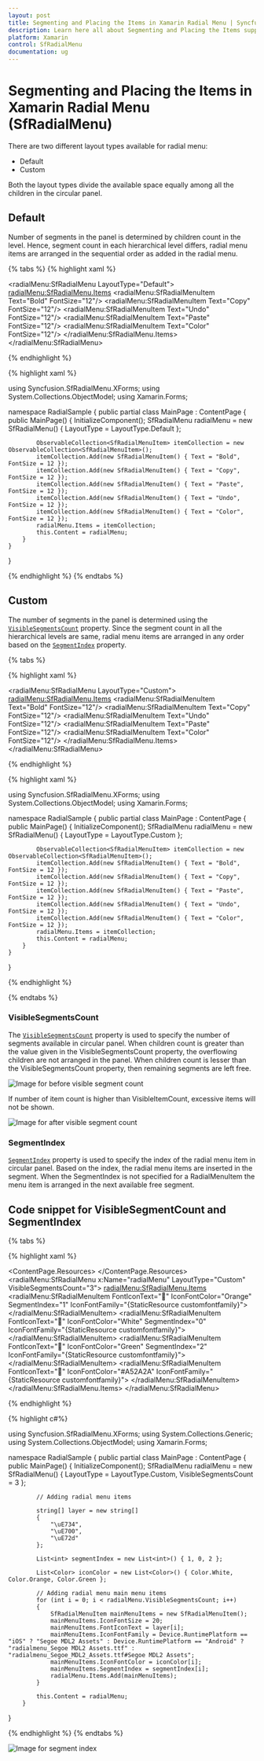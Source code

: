 ```yaml
---
layout: post
title: Segmenting and Placing the Items in Xamarin Radial Menu | Syncfusion
description: Learn here all about Segmenting and Placing the Items support in Syncfusion Xamarin Radial Menu (SfRadialMenu) control and more.
platform: Xamarin
control: SfRadialMenu
documentation: ug
---
```


# Segmenting and Placing the Items in Xamarin Radial Menu (SfRadialMenu)

There are two different layout types available for radial menu:

* Default
* Custom

Both the layout types divide the available space equally among all the children in the circular panel.

## Default

Number of segments in the panel is determined by children count in the level. Hence, segment count in each hierarchical level differs, radial menu items are arranged in the sequential order as added in the radial menu.

{% tabs %}
{% highlight xaml %}

<?xml version="1.0" encoding="utf-8" ?>
<ContentPage xmlns="http://xamarin.com/schemas/2014/forms"
             xmlns:x="http://schemas.microsoft.com/winfx/2009/xaml"
             xmlns:local="clr-namespace:RadialSample"
             xmlns:radialMenu="clr-namespace:Syncfusion.SfRadialMenu.XForms;assembly=Syncfusion.SfRadialMenu.XForms"
             x:Class="RadialSample.MainPage">
    <radialMenu:SfRadialMenu LayoutType="Default">
        <radialMenu:SfRadialMenu.Items>
            <radialMenu:SfRadialMenuItem Text="Bold" FontSize="12"/>
            <radialMenu:SfRadialMenuItem Text="Copy" FontSize="12"/>
            <radialMenu:SfRadialMenuItem Text="Undo" FontSize="12"/>
            <radialMenu:SfRadialMenuItem Text="Paste" FontSize="12"/>
            <radialMenu:SfRadialMenuItem Text="Color" FontSize="12"/>
        </radialMenu:SfRadialMenu.Items>
    </radialMenu:SfRadialMenu>
</ContentPage>

{% endhighlight %}

{% highlight xaml %}

using Syncfusion.SfRadialMenu.XForms;
using System.Collections.ObjectModel;
using Xamarin.Forms;

namespace RadialSample
{
    public partial class MainPage : ContentPage
    {
        public MainPage()
        {
            InitializeComponent();
            SfRadialMenu radialMenu = new SfRadialMenu()
            {
                LayoutType = LayoutType.Default
            };

            ObservableCollection<SfRadialMenuItem> itemCollection = new ObservableCollection<SfRadialMenuItem>();
            itemCollection.Add(new SfRadialMenuItem() { Text = "Bold", FontSize = 12 });
            itemCollection.Add(new SfRadialMenuItem() { Text = "Copy", FontSize = 12 });
            itemCollection.Add(new SfRadialMenuItem() { Text = "Paste", FontSize = 12 });
            itemCollection.Add(new SfRadialMenuItem() { Text = "Undo", FontSize = 12 });
            itemCollection.Add(new SfRadialMenuItem() { Text = "Color", FontSize = 12 });
            radialMenu.Items = itemCollection;
            this.Content = radialMenu;
        }
    }
}

{% endhighlight %}
{% endtabs %}

## Custom

The number of segments in the panel is determined using the [`VisibleSegmentsCount`](https://help.syncfusion.com/cr/xamarin/Syncfusion.SfRadialMenu.XForms.SfRadialMenuItem.html#Syncfusion_SfRadialMenu_XForms_SfRadialMenuItem_VisibleSegmentsCount) property. Since the segment count in all the hierarchical levels are same, radial menu items are arranged in any order based on the [`SegmentIndex`](https://help.syncfusion.com/cr/xamarin/Syncfusion.SfRadialMenu.XForms.SfRadialMenuItem.html#Syncfusion_SfRadialMenu_XForms_SfRadialMenuItem_SegmentIndex) property.

{% tabs %}

{% highlight xaml %}

<?xml version="1.0" encoding="utf-8" ?>
<ContentPage xmlns="http://xamarin.com/schemas/2014/forms"
             xmlns:x="http://schemas.microsoft.com/winfx/2009/xaml"
             xmlns:local="clr-namespace:RadialSample"
             xmlns:radialMenu="clr-namespace:Syncfusion.SfRadialMenu.XForms;assembly=Syncfusion.SfRadialMenu.XForms"
             x:Class="RadialSample.MainPage">
    <radialMenu:SfRadialMenu LayoutType="Custom">
        <radialMenu:SfRadialMenu.Items>
            <radialMenu:SfRadialMenuItem Text="Bold" FontSize="12"/>
            <radialMenu:SfRadialMenuItem Text="Copy" FontSize="12"/>
            <radialMenu:SfRadialMenuItem Text="Undo" FontSize="12"/>
            <radialMenu:SfRadialMenuItem Text="Paste" FontSize="12"/>
            <radialMenu:SfRadialMenuItem Text="Color" FontSize="12"/>
        </radialMenu:SfRadialMenu.Items>
    </radialMenu:SfRadialMenu>
</ContentPage>

{% endhighlight %}

{% highlight xaml %}

using Syncfusion.SfRadialMenu.XForms;
using System.Collections.ObjectModel;
using Xamarin.Forms;

namespace RadialSample
{
    public partial class MainPage : ContentPage
    {
        public MainPage()
        {
            InitializeComponent();
            SfRadialMenu radialMenu = new SfRadialMenu()
            {
                LayoutType = LayoutType.Custom
            };

            ObservableCollection<SfRadialMenuItem> itemCollection = new ObservableCollection<SfRadialMenuItem>();
            itemCollection.Add(new SfRadialMenuItem() { Text = "Bold", FontSize = 12 });
            itemCollection.Add(new SfRadialMenuItem() { Text = "Copy", FontSize = 12 });
            itemCollection.Add(new SfRadialMenuItem() { Text = "Paste", FontSize = 12 });
            itemCollection.Add(new SfRadialMenuItem() { Text = "Undo", FontSize = 12 });
            itemCollection.Add(new SfRadialMenuItem() { Text = "Color", FontSize = 12 });
            radialMenu.Items = itemCollection;
            this.Content = radialMenu;
        }
    }
}

{% endhighlight %}

{% endtabs %}

### VisibleSegmentsCount

The [`VisibleSegmentsCount`](https://help.syncfusion.com/cr/xamarin/Syncfusion.SfRadialMenu.XForms.SfRadialMenuItem.html#Syncfusion_SfRadialMenu_XForms_SfRadialMenuItem_VisibleSegmentsCount) property is used to specify the number of segments available in circular panel. When children count is greater than the value given in the VisibleSegmentsCount property, the overflowing children are not arranged in the panel. When children count is lesser than the VisibleSegmentsCount property, then remaining segments are left free.

![Image for before visible segment count](images/beforeVisbleSegment.png)

If number of item count is higher than VisibleItemCount, excessive items will not be shown.

![Image for after visible segment count ](images/visibleSegmentCount.png)

### SegmentIndex

[`SegmentIndex`](https://help.syncfusion.com/cr/xamarin/Syncfusion.SfRadialMenu.XForms.SfRadialMenuItem.html#Syncfusion_SfRadialMenu_XForms_SfRadialMenuItem_SegmentIndex) property is used to specify the index of the radial menu item in circular panel. Based on the index, the radial menu items are inserted in the segment. When the SegmentIndex is not specified for a RadialMenuItem the menu item is arranged in the next available free segment.

## Code snippet for VisibleSegmentCount and SegmentIndex

{% tabs %}

{% highlight xaml %}

<?xml version="1.0" encoding="utf-8" ?>
<ContentPage xmlns="http://xamarin.com/schemas/2014/forms"
             xmlns:x="http://schemas.microsoft.com/winfx/2009/xaml"
             xmlns:local="clr-namespace:RadialSample"
             xmlns:radialMenu="clr-namespace:Syncfusion.SfRadialMenu.XForms;assembly=Syncfusion.SfRadialMenu.XForms"
             x:Class="RadialSample.MainPage">
    <ContentPage.Resources>
        <ResourceDictionary>
            <OnPlatform x:TypeArguments="x:String"
                        x:Key="customfontfamily" 
                        iOS="Segoe MDL2 Assets" 
                        Android="radialmenu_Segoe MDL2 Assets.ttf" 
                        UWP="radialmenu_Segoe_MDL2_Assets.ttf#Segoe MDL2 Assets"/>
        </ResourceDictionary>
    </ContentPage.Resources>
    <radialMenu:SfRadialMenu x:Name="radialMenu" LayoutType="Custom" VisibleSegmentsCount="3">
        <radialMenu:SfRadialMenu.Items>
            <radialMenu:SfRadialMenuItem 
                    FontIconText="&#xe734;" 
                    IconFontColor="Orange"
                    SegmentIndex="1"
                    IconFontFamily="{StaticResource customfontfamily}">
            </radialMenu:SfRadialMenuItem>
            <radialMenu:SfRadialMenuItem  
                    FontIconText="&#xe700;" 
                    IconFontColor="White"
                    SegmentIndex="0"
                    IconFontFamily="{StaticResource customfontfamily}">
            </radialMenu:SfRadialMenuItem>
            <radialMenu:SfRadialMenuItem 
                        FontIconText="&#xe72d;" 
                        IconFontColor="Green"
                        SegmentIndex="2"
                        IconFontFamily="{StaticResource customfontfamily}">
            </radialMenu:SfRadialMenuItem>
            <radialMenu:SfRadialMenuItem  
                    FontIconText="&#xe735;"
                    IconFontColor="#A52A2A"
                    IconFontFamily="{StaticResource customfontfamily}">
            </radialMenu:SfRadialMenuItem>
        </radialMenu:SfRadialMenu.Items>
    </radialMenu:SfRadialMenu>
</ContentPage>

{% endhighlight %}

{% highlight c#%}

using Syncfusion.SfRadialMenu.XForms;
using System.Collections.Generic;
using System.Collections.ObjectModel;
using Xamarin.Forms;

namespace RadialSample
{
    public partial class MainPage : ContentPage
    {
        public MainPage()
        {
            InitializeComponent();
            SfRadialMenu radialMenu = new SfRadialMenu()
            {
                LayoutType = LayoutType.Custom,
                VisibleSegmentsCount = 3
            };

            // Adding radial menu items

            string[] layer = new string[]
            {
                "\uE734",
                "\uE700",
                "\uE72d"
            };

            List<int> segmentIndex = new List<int>() { 1, 0, 2 };

            List<Color> iconColor = new List<Color>() { Color.White, Color.Orange, Color.Green };

            // Adding radial menu main menu items
            for (int i = 0; i < radialMenu.VisibleSegmentsCount; i++)
            {
                SfRadialMenuItem mainMenuItems = new SfRadialMenuItem();
                mainMenuItems.IconFontSize = 20;
                mainMenuItems.FontIconText = layer[i];
                mainMenuItems.IconFontFamily = Device.RuntimePlatform == "iOS" ? "Segoe MDL2 Assets" : Device.RuntimePlatform == "Android" ? "radialmenu_Segoe MDL2 Assets.ttf" : "radialmenu_Segoe_MDL2_Assets.ttf#Segoe MDL2 Assets";
                mainMenuItems.IconFontColor = iconColor[i];
                mainMenuItems.SegmentIndex = segmentIndex[i];
                radialMenu.Items.Add(mainMenuItems);
            }

            this.Content = radialMenu;
        }
}
			
{% endhighlight %}
{% endtabs %}

![Image for segment index](images/radialMenuSegmentIndex.png)




